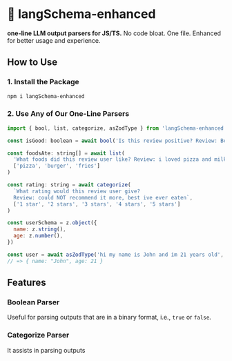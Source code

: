 # 🧱 langSchema-enhanced

**one-line LLM output parsers for JS/TS.** No code bloat. One file. Enhanced for better usage and experience.

## How to Use

### 1. Install the Package
```bash
npm i langSchema-enhanced
```

### 2. Use Any of Our One-Line Parsers

```javascript
import { bool, list, categorize, asZodType } from 'langSchema-enhanced'

const isGood: boolean = await bool('Is this review positive? Review: Best bang for your buck.')

const foodsAte: string[] = await list(
  'What foods did this review user like? Review: i loved pizza and milkshakes', 
  ['pizza', 'burger', 'fries']
)

const rating: string = await categorize(
  `What rating would this review user give?
  Review: could NOT recommend it more, best ive ever eaten`, 
  ['1 star', '2 stars', '3 stars', '4 stars', '5 stars']
)

const userSchema = z.object({
  name: z.string(),
  age: z.number(),
})

const user = await asZodType('hi my name is John and im 21 years old', userSchema)
// => { name: "John", age: 21 }
```

## Features

### Boolean Parser
Useful for parsing outputs that are in a binary format, i.e., `true` or `false`.

### Categorize Parser
It assists in parsing outputs